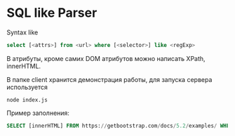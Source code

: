 # SQL like Parser

Syntax like 
```sql
select [<attrs>] from <url> where [<selector>] like <regExp>
```

 В атрибуты, кроме самих DOM атрибутов можно написать XPath, innerHTML.
 
 В папке client хранится демонстрация работы, для запуска сервера используется
 ```bush
 node index.js
 ```
 Пример заполнения:
 ```sql
 SELECT [innerHTML] FROM https://getbootstrap.com/docs/5.2/examples/ WHERE [h3.h5] LIKE ^navbar
 ```
